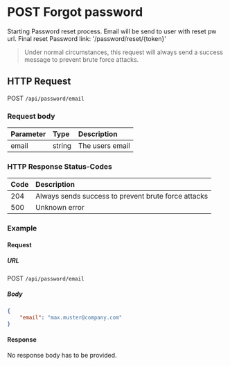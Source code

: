 # POST Forgot password

Starting Password reset process. Email will be send to user with reset pw url.
Final reset Password link: '/password/reset/{token}'

> Under normal circumstances, this request will always send a success message to prevent brute force attacks.

## HTTP Request

POST `/api/password/email`

### Request body

| Parameter |  Type  | Description |
|:----------|:-------|:------------|
|email      |string  |The users email|

### HTTP Response Status-Codes

| Code   | Description |
|:-------|:------------|
|204     |Always sends success to prevent brute force attacks|
|500     |Unknown error|

### Example

#### Request

##### URL
POST `/api/password/email`

##### Body
```json
{
    "email": "max.muster@company.com"
}
```

#### Response

No response body has to be provided.
